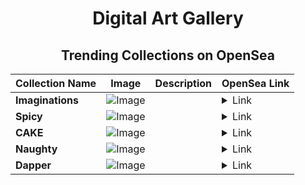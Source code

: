 <div align="center">

# Digital Art Gallery

## Trending Collections on OpenSea

| Collection Name                       | Image                                                                                     | Description                       | OpenSea Link                                                                                          |
|---------------------------------------|-------------------------------------------------------------------------------------------|-----------------------------------|--------------------------------------------------------------------------------------------------------|
| **Imaginations** | ![Image](https://i.seadn.io/s/raw/files/cf815d34f55c108b6e978dde3e6e822c.png?w=500&auto=format?w=200&auto=format) |  | <details><summary>Link</summary>[Imaginations](https://opensea.io/collection/imaginations-87)</details> |
| **Spicy** | ![Image](https://i.seadn.io/s/raw/files/7fe3928243d6de27ccc93354af3acd0b.jpg?w=500&auto=format?w=200&auto=format) |  | <details><summary>Link</summary>[Spicy](https://opensea.io/collection/spicy-1457)</details> |
| **CAKE** | ![Image](https://i.seadn.io/s/raw/files/acec651466cdec92d039f4b95d3ca5b9.jpg?w=500&auto=format?w=200&auto=format) |  | <details><summary>Link</summary>[CAKE](https://opensea.io/collection/cake-2674)</details> |
| **Naughty** | ![Image](https://i.seadn.io/s/raw/files/03d6c9c7ce0327bb49be2a7b3236d68c.jpg?w=500&auto=format?w=200&auto=format) |  | <details><summary>Link</summary>[Naughty](https://opensea.io/collection/naughty-1459)</details> |
| **Dapper** | ![Image](https://i.seadn.io/s/raw/files/1df02b68a38ed87fe49a2e0fe1bf6d58.jpg?w=500&auto=format?w=200&auto=format) |  | <details><summary>Link</summary>[Dapper](https://opensea.io/collection/dapper-1515)</details> |

</div>